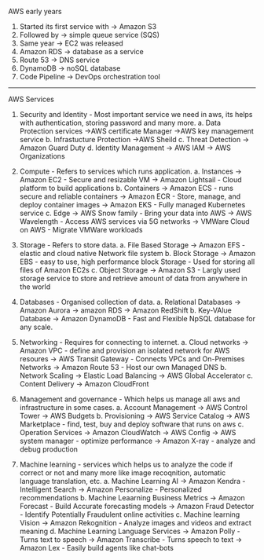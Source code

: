 AWS early years

1. Started its first service with -> Amazon S3
2. Followed by -> simple queue service (SQS)
3. Same year -> EC2 was released
4. Amazon RDS -> database as a service
5. Route 53 -> DNS service
6. DynamoDB -> noSQL database
7. Code Pipeline -> DevOps orchestration tool

----------------------------------

AWS Services

1. Security and Identity - Most important service we need in aws, its helps with authentication, storing password and many more.
	a. Data Protection services
		->AWS certificate Manager
		->AWS key management service
	b. Infrastucture Protection
		->AWS Sheild
	c. Threat Detection
		-> Amazon Guard Duty
	d. Identity Management
		-> AWS IAM
		-> AWS Organizations
 
2. Compute - Refers to services which runs application.
	a. Instances
		-> Amazon EC2 - Secure and resizable VM
		-> Amazon Lightsail - Cloud platform to build applications
	b. Containers
		-> Amazon ECS - runs secure and reliable containers
		-> Amazon ECR - Store, manage, and deploy container images
		-> Amazon EKS - Fully managed Kubernetes service
	c. Edge
		-> AWS Snow family - Bring your data into AWS
		-> AWS Wavelength - Access AWS services via 5G networks
		-> VMWare Cloud on AWS - Migrate VMWare workloads

3. Storage - Refers to store data. 
	a. File Based Storage
		-> Amazon EFS - elastic and cloud native Network file system
	b. Block Storage
		-> Amazon EBS - easy to use, high performance block Storage - Used for storing all files of Amazon EC2s 
	c. Object Storage
		-> Amazon S3 - Largly used storage service to store and retrieve amount of data from anywhere in the world

4. Databases - Organised collection of data.
	a. Relational Databases
		-> Amazon Aurora
		-> amazon RDS
		-> Amazon RedShift
	b. Key-VAlue Database
		-> Amazon DynamoDB - Fast and Flexible NpSQL database for any scale.

5. Networking - Requires for connecting to internet.
	a. Cloud networks
		-> Amazon VPC - define and provision an isolated network for AWS resoures
		-> AWS Transit Gateway - Connects VPCs and On-Premises Networks
		-> Amazon Route 53 - Host our own Managed DNS
	b. Network Scaling
		-> Elastic Load Balancing
		-> AWS Global Accelerator
	c. Content Delivery
		-> Amazon CloudFront

6. Management and governance - Which helps us manage all aws and infrastructure in some cases.
	a. Account Management
		-> AWS Control Tower
		-> AWS Budgets
	b. Provisioning 
		-> AWS Service Catalog
		-> AWS Marketplace - find, test, buy and deploy software that runs on aws
	c. Operation Services
		-> Amazon CloudWatch
		-> AWS Config
		-> AWS system manager - optimize performance
		-> Amazon X-ray - analyze and debug production

7. Machine learning - services which helps us to analyze the code if correct or not and many more like image recoqnition, automatic language translation, etc.
	a. Machine Learning AI
		-> Amazon Kendra - Intelligent Search
		-> Amazon Personalize - Personalized recommendations
	b. Machine Leaarning Business Metrics
		-> Amazon Forecast - Build Accurate forecasting models
		-> Amazon Fraud Detector - Identify Potentially Fraudulent online activities
	c. Machine learning Vision
		-> Amazon Rekognition - Analyze images and videos and extract meaning
	d. Machine Learning Language Services
		-> Amazon Polly - Turns text to speech
		-> Amazon Transcribe - Turns speech to text
		-> Amazon Lex - Easily build agents like chat-bots